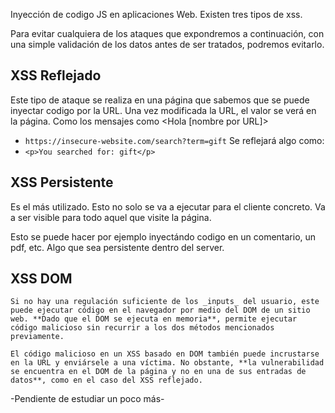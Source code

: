 Inyección de codigo JS en aplicaciones Web. Existen tres tipos de xss. 

Para evitar cualquiera de los ataques que expondremos a continuación, con una simple validación de los datos antes de ser tratados, podremos evitarlo.

## XSS Reflejado

Este tipo de ataque se realiza en una página que sabemos que se puede inyectar codigo por la URL. Una vez modificada la URL, el valor se verá en la página. Como los mensajes como <Hola [nombre por URL]>
	
- ``https://insecure-website.com/search?term=gift``
Se reflejará algo como:
- `<p>You searched for: gift</p>`


## XSS Persistente

Es el más utilizado. Esto no solo se va a ejecutar para el cliente concreto. Va a ser visible para todo aquel que visite la página. 

Esto se puede hacer por ejemplo inyectándo codigo en un comentario, un pdf,  etc. Algo que sea persistente dentro del server.

## XSS DOM

```
Si no hay una regulación suficiente de los _inputs_ del usuario, este puede ejecutar código en el navegador por medio del DOM de un sitio web. **Dado que el DOM se ejecuta en memoria**, permite ejecutar código malicioso sin recurrir a los dos métodos mencionados previamente.

El código malicioso en un XSS basado en DOM también puede incrustarse en la URL y enviársele a una víctima. No obstante, **la vulnerabilidad se encuentra en el DOM de la página y no en una de sus entradas de datos**, como en el caso del XSS reflejado.
```
-Pendiente de estudiar un poco más-